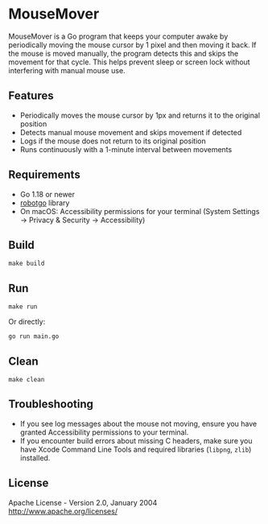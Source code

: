 # MouseMover

MouseMover is a Go program that keeps your computer awake by periodically moving the mouse cursor by 1 pixel and then moving it back. If the mouse is moved manually, the program detects this and skips the movement for that cycle. This helps prevent sleep or screen lock without interfering with manual mouse use.

## Features
- Periodically moves the mouse cursor by 1px and returns it to the original position
- Detects manual mouse movement and skips movement if detected
- Logs if the mouse does not return to its original position
- Runs continuously with a 1-minute interval between movements

## Requirements
- Go 1.18 or newer
- [robotgo](https://github.com/go-vgo/robotgo) library
- On macOS: Accessibility permissions for your terminal (System Settings → Privacy & Security → Accessibility)

## Build

```
make build
```

## Run

```
make run
```

Or directly:

```
go run main.go
```

## Clean

```
make clean
```

## Troubleshooting
- If you see log messages about the mouse not moving, ensure you have granted Accessibility permissions to your terminal.
- If you encounter build errors about missing C headers, make sure you have Xcode Command Line Tools and required libraries (`libpng`, `zlib`) installed.

## License
Apache License - Version 2.0, January 2004
http://www.apache.org/licenses/
